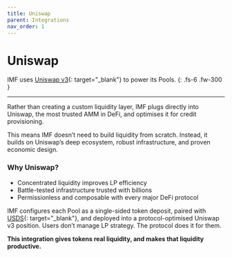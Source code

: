 ```yaml
---
title: Uniswap
parent: Integrations
nav_order: 1
---
```


# Uniswap

IMF uses [Uniswap v3](https://docs.uniswap.org/contracts/v3/overview){: target="_blank"} to power its Pools.
{: .fs-6 .fw-300 }

---

Rather than creating a custom liquidity layer, IMF plugs directly into Uniswap, the most trusted AMM in DeFi, and optimises it for credit provisioning.

This means IMF doesn’t need to build liquidity from scratch. Instead, it builds on Uniswap’s deep ecosystem, robust infrastructure, and proven economic design.

### Why Uniswap?

- Concentrated liquidity improves LP efficiency  
- Battle-tested infrastructure trusted with billions  
- Permissionless and composable with every major DeFi protocol

IMF configures each Pool as a single-sided token deposit, paired with [USDS](https://sky.money){: target="_blank"}, and deployed into a protocol-optimised Uniswap v3 position. Users don’t manage LP strategy. The protocol does it for them.

**This integration gives tokens real liquidity, and makes that liquidity productive.**